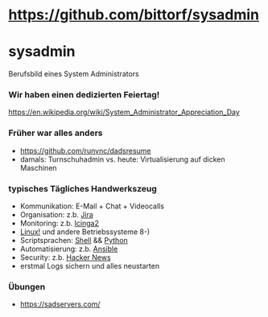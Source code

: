 # https://github.com/bittorf/sysadmin
# sysadmin
Berufsbild eines System Administrators

### Wir haben einen dedizierten Feiertag!
https://en.wikipedia.org/wiki/System_Administrator_Appreciation_Day

### Früher war alles anders
* https://github.com/runvnc/dadsresume
* damals: Turnschuhadmin vs. heute: Virtualisierung auf dicken Maschinen

### typisches Tägliches Handwerkszeug
* Kommunikation: E-Mail + Chat + Videocalls
* Organisation: z.b. [Jira](https://de.wikipedia.org/wiki/Jira_(Software))
* Monitoring: z.b. [Icinga2](https://icinga.com/docs/icinga-2/latest/doc/01-about/)
* [Linux!](https://kernel.org/) und andere Betriebssysteme 8-)
* Scriptsprachen: [Shell](https://www.shellcheck.net/) && [Python](https://www.python.org/)
* Automatisierung: z.b. [Ansible](https://www.ansible.com/)
* Security: z.b. [Hacker News](https://news.ycombinator.com/news)
* erstmal Logs sichern und alles neustarten

### Übungen
* https://sadservers.com/
